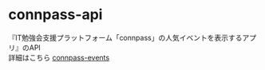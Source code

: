 # connpass-api
『IT勉強会支援プラットフォーム「connpass」の人気イベントを表示するアプリ』のAPI  
詳細はこちら [connpass-events](https://github.com/hiroto-toriyama/connpass-events)
